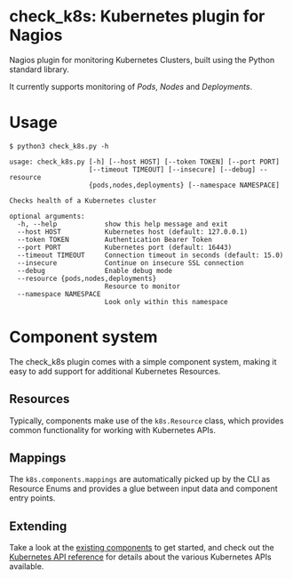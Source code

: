 check_k8s: Kubernetes plugin for Nagios
===

Nagios plugin for monitoring Kubernetes Clusters, built using the Python standard library.

It currently supports monitoring of *Pods*, *Nodes* and *Deployments*. 

Usage
===

```
$ python3 check_k8s.py -h

usage: check_k8s.py [-h] [--host HOST] [--token TOKEN] [--port PORT]
                    [--timeout TIMEOUT] [--insecure] [--debug] --resource
                    {pods,nodes,deployments} [--namespace NAMESPACE]

Checks health of a Kubernetes cluster

optional arguments:
  -h, --help            show this help message and exit
  --host HOST           Kubernetes host (default: 127.0.0.1)
  --token TOKEN         Authentication Bearer Token
  --port PORT           Kubernetes port (default: 16443)
  --timeout TIMEOUT     Connection timeout in seconds (default: 15.0)
  --insecure            Continue on insecure SSL connection
  --debug               Enable debug mode
  --resource {pods,nodes,deployments}
                        Resource to monitor
  --namespace NAMESPACE
                        Look only within this namespace
```

Component system
===

The check_k8s plugin comes with a simple component system, making it easy to add support for additional Kubernetes Resources.

Resources
---

Typically, components make use of the `k8s.Resource` class, which provides common functionality for working with Kubernetes APIs.

Mappings
---

The `k8s.components.mappings` are automatically picked up by the CLI as Resource Enums and provides a glue between input data and component
entry points.

Extending
---

Take a look at the [existing components](k8s/components) to get started, and check out the [Kubernetes API reference](https://kubernetes.io/docs/reference/generated/kubernetes-api/v1.15/) for details about the various Kubernetes APIs available.
